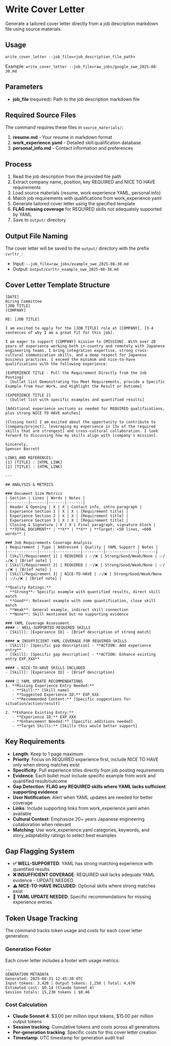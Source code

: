 # Write Cover Letter

Generate a tailored cover letter directly from a job description markdown file using source materials.

## Usage
```
write_cover_letter --job_file=<job_description_file_path>
```
Example: `write_cover_letter --job_file=raw_jobs/google_swe_2025-08-30.md`

## Parameters
- **job_file** (required): Path to the job description markdown file

## Required Source Files
The command requires these files in `source_materials/`:
1. **resume.md** - Your resume in markdown format
2. **work_experience.yaml** - Detailed skill:qualification database  
3. **personal_info.md** - Contact information and preferences

## Process
1. Read the job description from the provided file path
2. Extract company name, position, key REQUIRED and NICE TO HAVE requirements
3. Load source materials (resume, work experience YAML, personal info)
4. Match job requirements with qualifications from work_experience.yaml
5. Generate tailored cover letter using the specified template
6. **FLAG missing coverage** for REQUIRED skills not adequately supported by YAML
7. Save to `output/` directory

## Output File Naming
The cover letter will be saved to the `output/` directory with the prefix `cvrltr_`:
- Input: `--job_file=raw_jobs/example_swe_2025-08-30.md`
- Output: `output/cvrltr_example_swe_2025-08-30.md`

## Cover Letter Template Structure

```
[DATE]
Hiring Committee
[JOB TITLE]
[COMPANY]

RE: [JOB TITLE]

I am excited to apply for the [JOB TITLE] role at [COMPANY]. [3-4 sentences of why I am a great fit for this job].

I am eager to support [COMPANY] mission to [MISSION]. With over 20 years of experience working both in-country and remotely with Japanese engineering teams, I bring integration expertise, strong cross-cultural communication skills, and a deep respect for Japanese business practices. I exceed the minimum and nice-to-have qualifications with the following experience:

[EXPERIENCE TITLE - Pull the Requirement Directly from the Job Posting]
- [bullet list Demonstrating You Meet Requirements, provide a Specific Example from Your Work, and Highlight the Result or Outcome]

[EXPERIENCE TITLE 2]
- [bullet list with specific examples and quantified results]

[Additional experience sections as needed for REQUIRED qualifications, plus strong NICE TO HAVE matches]

[Closing text] I am excited about the opportunity to contribute to [company/project], leveraging my experience in [3x of the required skills that are strongest] and cross-cultural collaboration. I look forward to discussing how my skills align with [company's mission].

Sincerely,
Spencer Barrett

LINKS AND REFERENCES:
[1] [TITLE] : [HTML_LINK]
[2] [TITLE] : [HTML_LINK]

---

## ANALYSIS & METRICS

### Document Size Metrics
| Section | Lines | Words | Notes |
|---------|-------|-------|-------|
| Header & Opening | X | X | Contact info, intro paragraph |
| Experience Section 1 | X | X | [Requirement title] |
| Experience Section 2 | X | X | [Requirement title] |
| Experience Section 3 | X | X | [Requirement title] |
| Closing & Signature | X | X | Final paragraph, signature block |
| **TOTAL DOCUMENT** | **X** | **X** | **Target: <50 lines, <600 words** |

### Job Requirements Coverage Analysis
| Requirement | Type | Addressed | Quality | YAML Support | Notes |
|-------------|------|-----------|---------|--------------|-------|
| [Skill/Requirement 1] | REQUIRED | ✅/❌ | Strong/Good/Weak/None | ✅/⚠️/❌ | [Brief note] |
| [Skill/Requirement 2] | REQUIRED | ✅/❌ | Strong/Good/Weak/None | ✅/⚠️/❌ | [Brief note] |
| [Skill/Requirement 3] | NICE-TO-HAVE | ✅/❌ | Strong/Good/Weak/None | ✅/⚠️/❌ | [Brief note] |

**Quality Ratings:**
- **Strong**: Specific example with quantified results, direct skill match
- **Good**: Relevant example with some quantification, close skill match  
- **Weak**: General example, indirect skill connection
- **None**: Skill mentioned but no supporting evidence

### YAML Coverage Assessment
#### ✅ WELL-SUPPORTED REQUIRED SKILLS
- [Skill]: [Experience ID] - [Brief description of strong match]

#### ❌ INSUFFICIENT YAML COVERAGE FOR REQUIRED SKILLS  
- [Skill]: [Specific gap description] - **ACTION: Add experience entry**
- [Skill]: [Specific gap description] - **ACTION: Enhance existing entry EXP_XXX**

#### ⚠️ NICE-TO-HAVE SKILLS INCLUDED
- [Skill]: [Experience ID] - [Brief description]

#### 📝 YAML UPDATE RECOMMENDATIONS
1. **Missing Experience Entry Needed:**
   - **Skill:** [Skill name]
   - **Suggested Experience ID:** EXP_XXX
   - **Recommended Content:** [Specific suggestions for situation/action/result]

2. **Enhance Existing Entry:**
   - **Experience ID:** EXP_XXX  
   - **Enhancement Needed:** [Specific additions needed]
   - **Target Skills:** [Skills this would better support]
```

## Key Requirements
- **Length**: Keep to 1 page maximum
- **Priority**: Focus on REQUIRED experience first, include NICE TO HAVE only when strong matches exist
- **Specificity**: Pull experience titles directly from job posting requirements
- **Evidence**: Each bullet must include specific example from work and quantified result/outcome
- **Gap Detection**: **FLAG any REQUIRED skills where YAML lacks sufficient supporting evidence**
- **User Notification**: Alert when YAML updates are needed for better coverage
- **Links**: Include supporting links from work_experience.yaml when available
- **Cultural Context**: Emphasize 20+ years Japanese engineering collaboration when relevant
- **Matching**: Use work_experience.yaml categories, keywords, and story_adaptability ratings to select best examples

## Gap Flagging System
- **✅ WELL-SUPPORTED**: YAML has strong matching experience with quantified results
- **❌ INSUFFICIENT COVERAGE**: REQUIRED skill lacks adequate YAML evidence - UPDATE NEEDED
- **⚠️ NICE-TO-HAVE INCLUDED**: Optional skills where strong matches exist
- **📝 YAML UPDATE NEEDED**: Specific recommendations for missing experience entries

## Token Usage Tracking
The command tracks token usage and costs for each cover letter generation:

### Generation Footer
Each cover letter includes a footer with usage metrics:
```
---
GENERATION METADATA
Generated: 2025-08-31 12:45:30 UTC
Input tokens: 3,420 | Output tokens: 1,250 | Total: 4,670
Estimated cost: $0.14 (Claude Sonnet 4)
Session totals: 15,230 tokens | $0.46
```

### Cost Calculation
- **Claude Sonnet 4**: $3.00 per million input tokens, $15.00 per million output tokens
- **Session tracking**: Cumulative tokens and costs across all generations
- **Per-generation tracking**: Specific costs for this cover letter creation
- **Timestamp**: UTC timestamp for generation audit trail